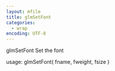 ```yaml
---
layout: mfile
title: glmSetFont
categories:
  - wrap
encoding: UTF-8
---
```


glmSetFont  Set the font

usage:  glmSetFont( fname, fweight, fsize )